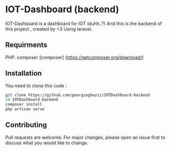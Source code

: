 # IOT-Dashboard (backend)

IOT-Dashboard is a dashboard for IOT (duhh..?)
And this is the backend of this project , created by <3 Using laravel.

## Requirments

PHP.
composer [composer] (https://getcomposer.org/download/)



## Installation

You need to clone this code :
```bash
git clone https://github.com/georgioghazzi/IOTDashboard-backend
cd IOTDashboard-backend
composer install
php artisan serve
```



## Contributing
Pull requests are welcome. For major changes, please open an issue first to discuss what you would like to change.
